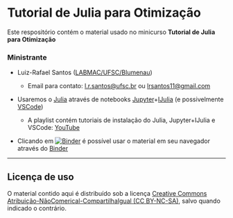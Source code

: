 #  Tutorial de Julia para Otimização

Este respositório contém o material usado no minicurso **Tutorial de Julia para Otimização**

### Ministrante
- Luiz-Rafael Santos ([LABMAC/UFSC/Blumenau](http://labmac.mat.blumenau.ufsc.br))
    * Email para contato: [l.r.santos@ufsc.br](mailto:l.r.santos@ufsc.br) ou [lrsantos11@gmail.com](mailto:lrsantos11@ufsc.br)

- Usaremos o [Julia](www.julialang.org)  através de notebooks [Jupyter](jupyter.org)+[IJulia](github.com/JuliaLang/IJulia.jl) (e possivelmente [VSCode](https://www.julia-vscode.org/))
    * A playlist contém tutoriais de instalação do Julia, Jupyter+IJulia e VSCode: [YouTube](https://youtube.com/playlist?list=PLIFgJAiAvzyFlCskAMgMFEtRWIY5OaNt_)

<!-- - Playlist do Youtube:  -->

- Clicando em [![Binder](https://mybinder.org/badge_logo.svg)](https://mybinder.org/v2/gh/lrsantos11/Tutorial-Julia-Opt/main) é possível usar o material em seu navegador através do [Binder](mybinder.org)

--- 
## Licença de uso

O material contido aqui é distribuído sob a licença [Creative Commons Atribuição-NãoComerical-CompartilhaIgual (CC BY-NC-SA)](https://creativecommons.org/licenses/by-nc-sa/4.0), salvo quando indicado o contrário.
